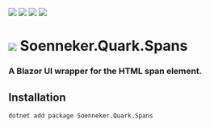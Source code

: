 ﻿[![](https://img.shields.io/nuget/v/soenneker.quark.spans.svg?style=for-the-badge)](https://www.nuget.org/packages/soenneker.quark.spans/)
[![](https://img.shields.io/github/actions/workflow/status/soenneker/soenneker.quark.spans/publish-package.yml?style=for-the-badge)](https://github.com/soenneker/soenneker.quark.spans/actions/workflows/publish-package.yml)
[![](https://img.shields.io/nuget/dt/soenneker.quark.spans.svg?style=for-the-badge)](https://www.nuget.org/packages/soenneker.quark.spans/)
[![](https://img.shields.io/badge/Demo-Live-blueviolet?style=for-the-badge&logo=github)](https://soenneker.github.io/soenneker.quark.spans/)

# ![](https://user-images.githubusercontent.com/4441470/224455560-91ed3ee7-f510-4041-a8d2-3fc093025112.png) Soenneker.Quark.Spans
### A Blazor UI wrapper for the HTML span element.

## Installation

```
dotnet add package Soenneker.Quark.Spans
```
